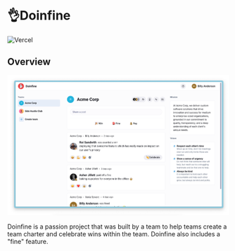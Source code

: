 # 👌Doinfine

![Vercel](https://therealsujitk-vercel-badge.vercel.app/?app=doinfine)

## Overview

![Doinfine Hero Image](./public/assets/marketing/doinfine-homepage.png)

Doinfine is a passion project that was built by a team to help teams create a team charter and celebrate wins within the team. 
Doinfine also includes a "fine" feature. 